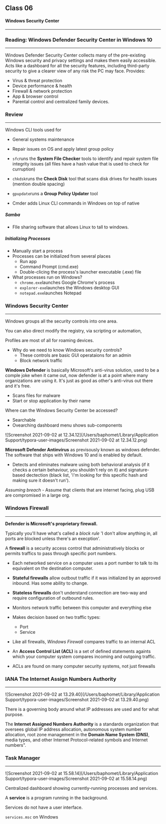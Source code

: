 ## Class 06

#### Windows Security Center

------

### Reading: Windows Defender Security Center in Windows 10

------

Windows Defender Security Center collects many of the pre-existing Windows security and privacy settings and makes them easily accessible. Acts like a dashboard for all the security features, including third-party security to give a clearer view of any risk the PC may face. Provides:

+ Virus & threat protection
+ Device performance & health
+ Firewall & network protection
+ App & browser control
+ Parental control and centralized family devices.

### Review

------

Windows CLI tools used for

+ General systems maintenance
+ Repair issues on OS and apply latest group policy

+ `sfc`runs the **System File Checker** tools to identify and repair system file integrity issues (all files have a hash value that is used to check for curruption)
+ `chkdsk`runs the **Check Disk** tool that scans disk drives for health issues (mention double spacing)
+ `gpupdate`runs a **Group Policy Updater** tool
+ Cmder adds Linux CLI commands in Windows on top of native 

##### Samba

+ FIle sharing software that allows Linux to tall to windows.

##### Initializing Processes

+ Manually start a process
+ Processes can be initialized from several places
  +  Run app
  + Command Prompt (cmd.exe)
  + Double-clicing the process's launcher executable (.exe) file
+ What processes run on Windows?
  + `chrome.exe`launches Google Chrome's process
  + `explorer-exe`launches the Windows desktop GUI
  + `notepad.exe`launches Notepad

### Windows Security Center

------

Windows groups all the security controls into one area.

You can also direct modify the registry, via scripting or automation,

Profiles are most of all for roaming devices.

+ Why do we need to know Windows security controls?
  + These controls are basic GUI operataions for an admin
  + Block network traffic

**Windows Defender** is basically Microsoft's anti-virus solution, used to be a comple joke when it came out, now defender is at a point where many organizations are using it. It's just as good as other's anti-virus out there and it's free.

+ Scans files for malware
+ Start or stop application by their name

Where can the Windows Security Center be accessed?

+ Searchable
+ Ovearching dashboard menu shows sub-components

![Screenshot 2021-09-02 at 12.34.12](/Users/baphomet/Library/Application Support/typora-user-images/Screenshot 2021-09-02 at 12.34.12.png)

**Microsoft Defender Antinvirus** as previsously known as windows defender. The software that ships with Windows 10 and is enabled by default.

+ Detects and eliminates malware using both behavioral analysis (if it checks a certain behaviour, you shouldn't rely on it) and signature-based dectection (black list, 'i'm looking for this specific hash and making sure it doesn't run'). 

*Assuming breach* - Assume that clients that are internet facing, plug USB are compromised in a large org.



### Windows Firewall

------

**Defender is Microsoft's proprietary firewall.**

Typically you'll have what's called a *block rule* 'I don't allow anything in, all ports are blocked unless there's an execption'.

A **firewall** is a security access control that administratively blocks or permits traffics to pass through specific port numbers.

+ Each networked service on a computer uses a port number to talk to its equivalent on the destination computer.
+ **Stateful firewalls** allow outbout traffic if it was initialized by an approved inbound. Has some ability to change. 

+ **Stateless firewalls** don't understand connection are two-way and require configuration of outbound rules.
+ Monitors network traffic between this computer and everything else
+ Makes decision based on two traffic types:
  + Port
  + Service
+ Like all firewalls, *Windows Firewall* compares traffic to an internal ACL
+ An **Access Control List (ACL)** is a set of defined statements againts which your computer system compares incoming and outgoing traffic.
+ ACLs are found on many computer security systems, not just firewalls

### IANA The Internet Assign Numbers Authority

------

![Screenshot 2021-09-02 at 13.29.40](/Users/baphomet/Library/Application Support/typora-user-images/Screenshot 2021-09-02 at 13.29.40.png)

There is a governing body around what IP addresses are used and for what purpose.

The **Internet Assigned Numbers Authority** is a standards organization that oversees global IP address allocation, autonomous system number allocation, root zone management in the **Domain Name System (DNS)**, media types, and other Internet Protocol-related symbols and Internet numbers".



### Task Manager

------

![Screenshot 2021-09-02 at 15.58.14](/Users/baphomet/Library/Application Support/typora-user-images/Screenshot 2021-09-02 at 15.58.14.png)

Centralized dashboard showing currently-running processes and services.

A **service** is a program running in the background.

Services do not have a user interface.

`services.msc` on Windows